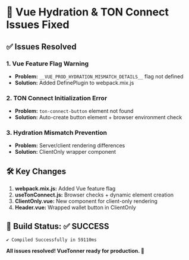 # 🔧 Vue Hydration & TON Connect Issues Fixed

## ✅ **Issues Resolved**

### **1. Vue Feature Flag Warning**
- **Problem:** `__VUE_PROD_HYDRATION_MISMATCH_DETAILS__` flag not defined
- **Solution:** Added DefinePlugin to webpack.mix.js

### **2. TON Connect Initialization Error**
- **Problem:** `ton-connect-button` element not found
- **Solution:** Auto-create button element + browser environment check

### **3. Hydration Mismatch Prevention**
- **Problem:** Server/client rendering differences
- **Solution:** ClientOnly wrapper component

## 🛠️ **Key Changes**

1. **webpack.mix.js:** Added Vue feature flag
2. **useTonConnect.js:** Browser checks + dynamic element creation
3. **ClientOnly.vue:** New component for client-only rendering
4. **Header.vue:** Wrapped wallet button in ClientOnly

## 🎯 **Build Status: ✅ SUCCESS**
```
✔ Compiled Successfully in 59110ms
```

**All issues resolved! VueTonner ready for production. 🚀** 